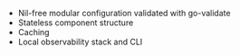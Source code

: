 - Nil-free modular configuration validated with go-validate
- Stateless component structure
- Caching
- Local observability stack and CLI